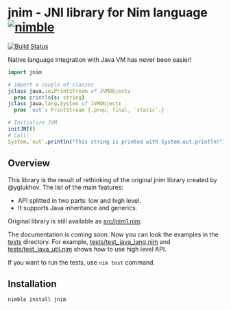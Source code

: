 jnim - JNI library for Nim language [![nimble](https://raw.githubusercontent.com/yglukhov/nimble-tag/master/nimble.png)](https://github.com/yglukhov/nimble-tag) 
======================================
[![Build Status](https://travis-ci.org/vegansk/jnim.svg?branch=master)](https://travis-ci.org/vegansk/jnim)

Native language integration with Java VM has never been easier!
```nim
import jnim

# Import a couple of classes
jclass java.io.PrintStream of JVMObject:
  proc println(s: string)
jclass java.lang.System of JVMObject:
  proc `out`: PrintStream {.prop, final, `static`.}

# Initialize JVM
initJNI()
# Call!
System.`out`.println("This string is printed with System.out.println!")
```

Overview
--------

This library is the result of rethinking of the original jnim library created by @yglukhov.
The list of the main features:

* API splitted in two parts: low and high level.
* It supports Java inheritance and generics.

Original library is still available as [src/jnim1.nim](src/jnim1.nim).

The documentation is coming soon. Now you can look the examples in the [tests](tests) directory.
For example, [tests/test_java_lang.nim](tests/test_java_lang.nim) and [tests/test_java_util.nim](tests/test_java_util.nim)
shows how to use high level API.

If you want to run the tests, use ``nim test`` command.

## Installation
```sh
nimble install jnim
```
